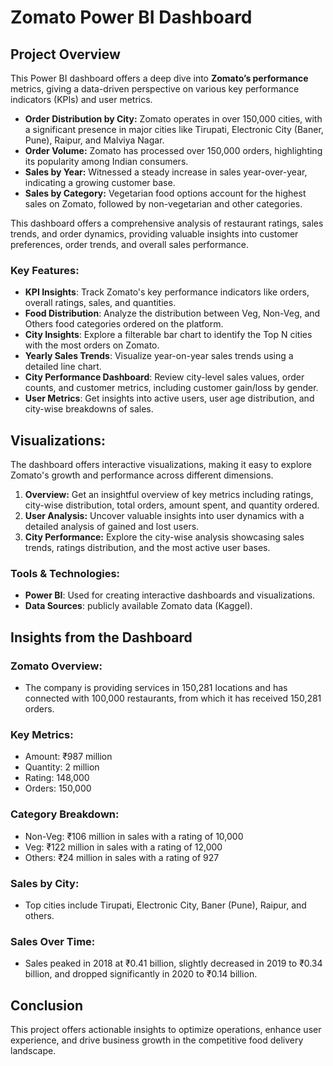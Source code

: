 # Zomato Power BI Dashboard 

## Project Overview
This Power BI dashboard offers a deep dive into **Zomato’s performance** metrics, giving a data-driven perspective on various key performance indicators (KPIs) and user metrics.

- **Order Distribution by City:** Zomato operates in over 150,000 cities, with a significant presence in major cities like Tirupati, Electronic City (Baner, Pune), Raipur, and Malviya Nagar.
- **Order Volume:** Zomato has processed over 150,000 orders, highlighting its popularity among Indian consumers.
- **Sales by Year:** Witnessed a steady increase in sales year-over-year, indicating a growing customer base.
- **Sales by Category:** Vegetarian food options account for the highest sales on Zomato, followed by non-vegetarian and other categories.

This dashboard offers a comprehensive analysis of restaurant ratings, sales trends, and order dynamics, providing valuable insights into customer preferences, order trends, and overall sales performance.


### Key Features:
- **KPI Insights**: Track Zomato's key performance indicators like orders, overall ratings, sales, and quantities.
- **Food Distribution**: Analyze the distribution between Veg, Non-Veg, and Others food categories ordered on the platform.
- **City Insights**: Explore a filterable bar chart to identify the Top N cities with the most orders on Zomato.
- **Yearly Sales Trends**: Visualize year-on-year sales trends using a detailed line chart.
- **City Performance Dashboard**: Review city-level sales values, order counts, and customer metrics, including customer gain/loss by gender.
- **User Metrics**: Get insights into active users, user age distribution, and city-wise breakdowns of sales.

## Visualizations:
The dashboard offers interactive visualizations, making it easy to explore Zomato's growth and performance across different dimensions.

1. **Overview:** Get an insightful overview of key metrics including ratings, city-wise distribution, total orders, amount spent, and quantity ordered.
2. **User Analysis:** Uncover valuable insights into user dynamics with a detailed analysis of gained and lost users.
3. **City Performance:** Explore the city-wise analysis showcasing sales trends, ratings distribution, and the most active user bases.

### Tools & Technologies:
- **Power BI**: Used for creating interactive dashboards and visualizations.
- **Data Sources**: publicly available Zomato data (Kaggel).

## Insights from the Dashboard

### Zomato Overview:

- The company is providing services in 150,281 locations and has connected with 100,000 restaurants, from which it has received 150,281 orders.

### Key Metrics:

- Amount: ₹987 million
- Quantity: 2 million
- Rating: 148,000
- Orders: 150,000

### Category Breakdown:

- Non-Veg: ₹106 million in sales with a rating of 10,000
- Veg: ₹122 million in sales with a rating of 12,000
- Others: ₹24 million in sales with a rating of 927

### Sales by City:

- Top cities include Tirupati, Electronic City, Baner (Pune), Raipur, and others.

### Sales Over Time:

- Sales peaked in 2018 at ₹0.41 billion, slightly decreased in 2019 to ₹0.34 billion, and dropped significantly in 2020 to ₹0.14 billion.

## Conclusion

This project offers actionable insights to optimize operations, enhance user experience, and drive business growth in the competitive food delivery landscape.



